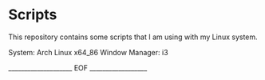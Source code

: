 # Scripts

This repository contains some scripts that I am using with my Linux system.

System: Arch Linux x64_86
Window Manager: i3



____________________ EOF __________________
